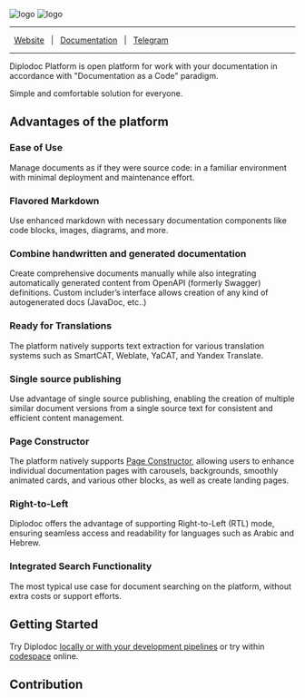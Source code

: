 ![logo](.github/assets/diplodoc-logo.svg#gh-light-mode-only)
![logo](.github/assets/diplodoc-logo-dark.svg#gh-dark-mode-only)


---

&nbsp;&nbsp;[Website](https://diplodoc.com) &nbsp;&nbsp;|
&nbsp;&nbsp;[Documentation](https://diplodoc.com/docs) &nbsp;&nbsp;|
&nbsp;&nbsp;[Telegram](https://t.me/diplodoc_ru)

---

Diplodoc Platform is open platform for work with your documentation in accordance with "Documentation as a Code" paradigm.

Simple and comfortable solution for everyone.

## Advantages of the platform

### Ease of Use

Manage documents as if they were source code: in a familiar environment with minimal deployment and maintenance effort.

### Flavored Markdown

Use enhanced markdown with necessary documentation components like code blocks, images, diagrams, and more.

### Combine handwritten and generated documentation

Сreate comprehensive documents manually while also integrating automatically generated content from OpenAPI (formerly Swagger) definitions. Custom includer’s interface allows creation of any kind of autogenerated docs (JavaDoc, etc..)

### Ready for Translations

The platform natively supports text extraction for various translation systems such as SmartCAT, Weblate, YaCAT, and Yandex Translate.

### Single source publishing

Use advantage of single source publishing, enabling the creation of multiple similar document versions from a single source text for consistent and efficient content management.

### Page Constructor

The platform natively supports [Page Constructor](https://github.com/gravity-ui/page-constructor), allowing users to enhance individual documentation pages with carousels, backgrounds, smoothly animated cards, and various other blocks, as well as create landing pages. 

### Right-to-Left

Diplodoc offers  the advantage of supporting Right-to-Left (RTL) mode, ensuring seamless access and readability for languages such as Arabic and Hebrew.

### Integrated Search Functionality

The most typical use case for document searching on the platform, without extra costs or support efforts.


## Getting Started

Try Diplodoc [locally or with your development pipelines](https://diplodoc.com/docs/ru/how-it-work) or try within [codespace](https://github.com/codespaces/new?repo=688437532) online.

## Contribution
